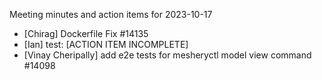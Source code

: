 Meeting minutes and action items for 2023-10-17
- [Chirag] Dockerfile Fix #14135
- [Ian] test: [ACTION ITEM INCOMPLETE]
- [Vinay Cheripally] add e2e tests for mesheryctl model view command #14098
